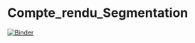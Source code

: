 # Compte_rendu_Segmentation



[![Binder](https://mybinder.org/badge_logo.svg)](https://mybinder.org/v2/gh/slhmohamed/Compte_rendu_Segmentation/main)

